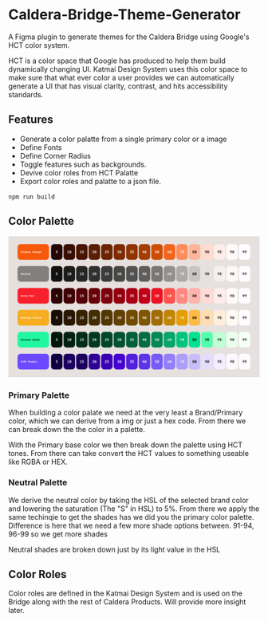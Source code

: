# Caldera-Bridge-Theme-Generator
A Figma plugin to generate themes for the Caldera Bridge using Google's HCT color system.


HCT is a color space that Google has produced to help them build dynamically changing UI. Katmai Design System uses this color space to make sure that what ever color a user provides we can automatically generate a UI that has visual clarity, contrast, and hits accessibility standards.

## Features
- Generate a color palatte from a single primary color or a image
- Define Fonts
- Define Corner Radius
- Toggle features such as backgrounds.
- Devive color roles from HCT Palatte
- Export color roles and palatte to a json file.

```
npm run build
```

## Color Palette

![Color Palette](palette.png)
### Primary Palette

When building a color palate we need at the very least a Brand/Primary color, which we can derive from a img or just a hex code. From there we can break down the the color in a palette.

With the Primary base color we then break down the palette using HCT tones. From there can take convert the HCT values to something useable like RGBA or HEX.

### Neutral Palette

We derive the neutral color by taking the HSL of the selected brand color and lowering the saturation (The "S" in HSL) to 5%.  From there we apply the same techinqie to get the shades has we did you the primary color palette. Difference is here that we need a few more shade options between. 91-94, 96-99 so we get more shades 

Neutral shades are broken down just by its light value in the HSL 


## Color Roles
Color roles are defined in the Katmai Design System and is used on the Bridge along with the rest of Caldera Products. Will provide more insight later. 


